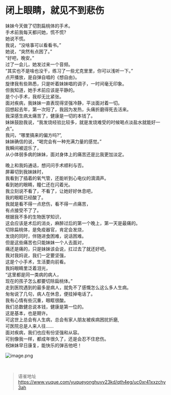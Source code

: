 # 闭上眼睛，就见不到悲伤
妹妹今天做了切割扁桃体的手术。  
手术前我每天都问她，慌不慌?  
她说不慌。  
我说，“没啥事可以看看书。”  
她说，“突然有点困了。”  
“好吧，晚安。”  
过了一会儿，她发过来一个音频。  
“其实也不是啥也没干，练习了一些尤克里里，你可以浅听一下。”  
点开播放，是自弹自唱的《想自由》。  
旋律我有些熟悉，只是听着妹妹唱的调子，一时间毫无印象。  
但我知道，她手术前应该是平静的。  
是个小手术，我却无比紧张。  
面对疾病，我妹妹一直表现得坚强冷静，平淡面对着一切。  
回想起去年，第一次阳了，我因为发热，头痛折磨得死去活来。  
我深感生病太痛苦了，健康是一切的本钱了。  
妹妹鼓励我说，“我发烧经验比较多，就是发烧难受的时候喝点淡盐水就能好一点”。  
我问，“哪里搞来的偏方吗?”,  
妹妹确信的说，“喝完会有一种充满力量的感觉。”  
我瞬间被逗乐了，  
从小体弱多病的妹妹，面对身体上的痛苦还是比我更加淡定。

晚上和我妈通话，想问问手术顺利与否。  
屏幕切到我妹妹时，  
我看到了插着的氧气管，还能听到心电仪的滴滴声。  
看到她的眼睛，瞳仁还在闪着光。  
我立刻说不看了，不看了，让她好好休息吧，  
我的眼眶已经酸了。  
我就是看不得一点悲伤，看不得一点痛苦，  
有点接受不了了。  
根据我不多的生物医学知识，  
这会应该是术后的消炎，麻醉过后的第一个晚上，第一天是最痛的。  
切除扁桃体，是免疫器官，肯定会发烧，  
发烧的同时，伴随进食困难，说话困难。  
但是这些痛苦也只能妹妹一个人去面对，  
痛还是痛的，只是妹妹该会说，扛过去了就还好吧。  
我对我妈说，我们一定要坚强，  
这是个小手术，生活要向前看。  
我妈眼睛里泛着泪光，  
“这里都是同一类病的病人，  
现在的孩子怎么都要切除扁桃体。”  
走到医院遇到的最多是病人，就免不了感慨怎么这么多人生病。  
匆匆说了几句，病人在休息，便挂掉电话了。  
我有心情有些沉重，眼眶很酸。  
我们总数健总说本钱，健康是第一位的。  
这是基本，也是期许。  
可这世上总会有人生病，总会有家人朋友被疾病困扰折磨,  
可医院总是人来人往......  
面对疾病，我们也应有份坚强和从容。  
可别像我一样，都成年很久了，还是会忍不住悲伤。  
祝妹妹早日康复，能快乐的弹吉他吧！

![image.png](https://cdn.nlark.com/yuque/0/2023/png/1572912/1692021504140-e524a92c-6fcd-4105-8db9-a3bd685a5854.png#averageHue=%23efefef&clientId=u242386fe-cdaf-4&from=paste&height=980&id=ufe358312&originHeight=980&originWidth=1540&originalType=binary&ratio=1&rotation=0&showTitle=false&size=139057&status=done&style=none&taskId=uce2697f3-bf87-433d-bc21-c2263f85e87&title=&width=1540)

<br>
  
> 语雀地址 https://www.yuque.com/yuqueyonghuyv23kd/qth4eg/uc0xr41xxzchy3ah